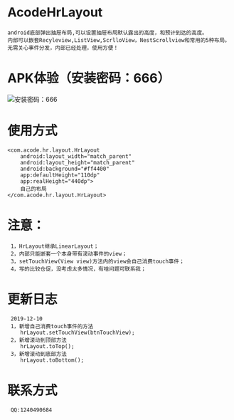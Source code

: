 # AcodeHrLayout
    android底部弹出抽屉布局,可以设置抽屉布局默认露出的高度，和预计到达的高度。
    内部可以嵌套Recyleview,ListView,ScrlloView，NestScrollview和常用的5种布局。
    无需关心事件分发，内部已经处理，使用方便！
# APK体验（安装密码：666）
![安装密码：666](https://github.com/workertao/AcodeHrLayout/blob/master/img/code1.png)
# 使用方式
    <com.acode.hr.layout.HrLayout
        android:layout_width="match_parent"
        android:layout_height="match_parent"
        android:background="#ff4400"
        app:defaultHeight="110dp"
        app:realHeight="440dp">
        自己的布局
    </com.acode.hr.layout.HrLayout>
# 注意：
     1，HrLayout继承LinearLayout；
     2，内部只能嵌套一个本身带有滚动事件的view；
     3，setTouchView(View view)方法内的view会自己消费touch事件；
     4，写的比较仓促，没考虑太多情况，有啥问题可联系我；
# 更新日志
     2019-12-10
     1，新增自己消费touch事件的方法
        hrLayout.setTouchView(btnTouchView);
     2，新增滚动到顶部方法   
        hrLayout.toTop();
     3，新增滚动到底部方法
        hrLayout.toBottom();
# 联系方式
     QQ:1240490684